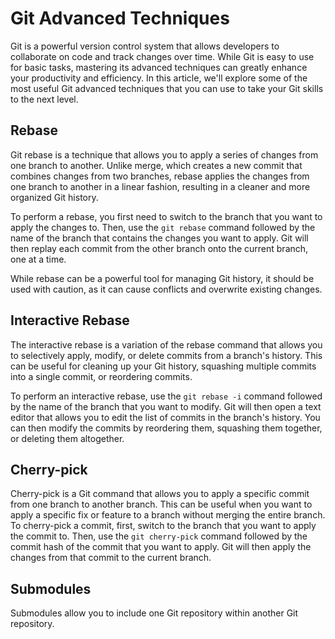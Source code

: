 # Git Advanced Techniques

Git is a powerful version control system that allows developers to collaborate on code and track changes over time. While Git is easy to use for basic tasks, mastering its advanced techniques can greatly enhance your productivity and efficiency. In this article, we'll explore some of the most useful Git advanced techniques that you can use to take your Git skills to the next level.

## Rebase

Git rebase is a technique that allows you to apply a series of changes from one branch to another. Unlike merge, which creates a new commit that combines changes from two branches, rebase applies the changes from one branch to another in a linear fashion, resulting in a cleaner and more organized Git history. 

To perform a rebase, you first need to switch to the branch that you want to apply the changes to. Then, use the `git rebase` command followed by the name of the branch that contains the changes you want to apply. Git will then replay each commit from the other branch onto the current branch, one at a time. 

While rebase can be a powerful tool for managing Git history, it should be used with caution, as it can cause conflicts and overwrite existing changes.

## Interactive Rebase
The interactive rebase is a variation of the rebase command that allows you to selectively apply, modify, or delete commits from a branch's history. This can be useful for cleaning up your Git history, squashing multiple commits into a single commit, or reordering commits.

To perform an interactive rebase, use the `git rebase -i` command followed by the name of the branch that you want to modify. Git will then open a text editor that allows you to edit the list of commits in the branch's history.  You can then modify the commits by reordering them, squashing them together, or deleting them altogether.

## Cherry-pick
Cherry-pick is a Git command that allows you to apply a specific commit from one branch to another branch. This can be useful when you want to apply a specific fix or feature to a branch without merging the entire branch.
To cherry-pick a commit, first, switch to the branch that you want to apply the commit to. Then, use the `git cherry-pick` command followed by the commit hash of the commit that you want to apply. Git will then apply the changes from that commit to the current branch.


## Submodules
Submodules allow you to include one Git repository within another Git repository. 
